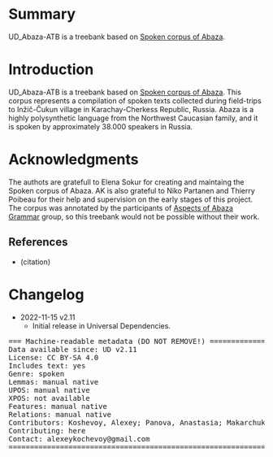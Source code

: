 # Summary

UD_Abaza-ATB is a treebank based on [Spoken corpus of Abaza](http://lingconlab.ru/spoken_abaza/).

# Introduction

UD_Abaza-ATB is a treebank based on [Spoken corpus of Abaza](http://lingconlab.ru/spoken_abaza/). This corpus represents a compilation of spoken texts collected during field-trips to Inžič-Čukun village in Karachay-Cherkess Republic, Russia. Abaza is a highly polysynthetic language from the Northwest Caucasian family, and it is spoken by approximately 38.000 speakers in Russia. 

# Acknowledgments

The authots are gratefull to Elena Sokur for creating and maintaing the Spoken corpus of Abaza. AK is also grateful to Niko Partanen and Thierry Poibeau for their help and supervision on the early stages of this project. The corpus was annotated by the participants of [Aspects of Abaza Grammar](https://ling.hse.ru/abazagrammar/project) group, so this treebank would not be possible without their  work.

## References

* (citation)


# Changelog

* 2022-11-15 v2.11
  * Initial release in Universal Dependencies.

<pre>
=== Machine-readable metadata (DO NOT REMOVE!) ================================
Data available since: UD v2.11
License: CC BY-SA 4.0
Includes text: yes
Genre: spoken
Lemmas: manual native
UPOS: manual native
XPOS: not available
Features: manual native
Relations: manual native
Contributors: Koshevoy, Alexey; Panova, Anastasia; Makarchuk, Ilya
Contributing: here
Contact: alexeykochevoy@gmail.com
===============================================================================
</pre>
